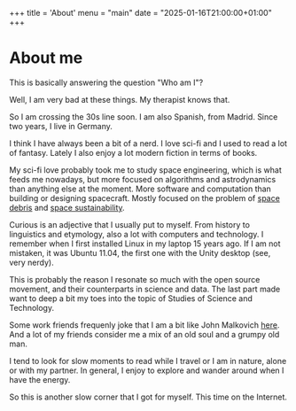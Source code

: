 +++
title = 'About'
menu = "main"
date = "2025-01-16T21:00:00+01:00"
+++

# About me

This is basically answering the question "Who am I"?

Well, I am very bad at these things. My therapist knows that.

So I am crossing the 30s line soon. I am also Spanish, from Madrid. Since two years, I live in Germany.

I think I have always been a bit of a nerd. I love sci-fi and I used to read a lot of fantasy.
Lately I also enjoy a lot modern fiction in terms of books.

My sci-fi love probably took me to study space engineering, which is what feeds me nowadays, but more focused on algorithms and astrodynamics than anything else at the moment. More software and computation than building or designing spacecraft. Mostly focused on the problem of [space debris](https://en.wikipedia.org/wiki/Space_debris) and [space sustainability](https://en.wikipedia.org/wiki/Space_sustainability).

Curious is an adjective that I usually put to myself. From history to linguistics and etymology, also a lot with computers and technology.
I remember when I first installed Linux in my laptop 15 years ago. If I am not mistaken, it was Ubuntu 11.04, the first one with the Unity desktop (see, very nerdy).

This is probably the reason I resonate so much with the open source movement, and their counterparts in science and data.
The last part made want to deep a bit my toes into the topic of Studies of Science and Technology.

Some work friends frequenly joke that I am a bit like John Malkovich [here](https://www.youtube.com/watch?v=xDLvUqhwHZc). And a lot of my friends consider me a mix of an old soul and a grumpy old man.

I tend to look for slow moments to read while I travel or I am in nature, alone or with my partner. In general, I enjoy to explore and wander around when I have the energy.

So this is another slow corner that I got for myself. This time on the Internet.
